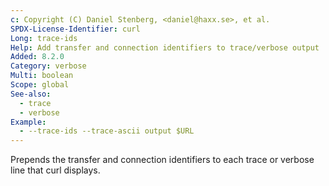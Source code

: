 ```yaml
---
c: Copyright (C) Daniel Stenberg, <daniel@haxx.se>, et al.
SPDX-License-Identifier: curl
Long: trace-ids
Help: Add transfer and connection identifiers to trace/verbose output
Added: 8.2.0
Category: verbose
Multi: boolean
Scope: global
See-also:
  - trace
  - verbose
Example:
  - --trace-ids --trace-ascii output $URL
---
```


Prepends the transfer and connection identifiers to each trace or verbose line that curl displays.
